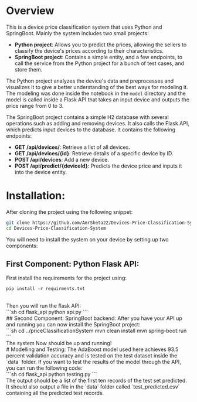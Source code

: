 # Overview
This is a device price classification system that uses Python and SpringBoot. Mainly the system includes two small projects:
- **Python project**: Allows you to predict the prices, allowing the sellers to classify the device's prices according to their characteristics.
- **SpringBoot project**: Contains a simple entity, and a few endpoints, to call the service from the Python project for a bunch of test cases, and store them.

The Python project analyzes the device's data and preprocesses and visualizes it to give a better understanding of the best ways for modeling it. The modeling was done inside the notebook in the `model` directory and the model is called inside a Flask API that takes an input device and outputs the price range from 0 to 3.

The SpringBoot project contains a simple H2 database with several operations such as adding and removing devices. It also calls the Flask API, which predicts input devices to the database. It contains the following endpoints:
- **GET /api/devices/**: Retrieve a list of all devices.
- **GET /api/devices/{id}**: Retrieve details of a specific device by ID.
- **POST /api/devices**: Add a new device.
- **POST /api/predict/{deviceId}**: Predicts the device price and inputs it into the device entity.

# Installation:
After cloning the project using the following snippet:

```sh
git clone https://github.com/AmrSheta22/Devices-Price-Classification-System.git
cd Devices-Price-Classification-System
```
You will need to install the system on your device by setting up two components:
<br/>
## First Component: Python Flask API:
First install the requirements for the project using: 
<br/>
```
pip install -r requirments.txt
```
<br/>
Then you will run the flask API: <br/>
```sh
cd flask_api
python api.py
```
<br/>
## Second Component: SpringBoot backend:
After you have your API up and running you can now install the SpringBoot project:
<br/>
```sh
cd ../priceClassificationSystem
mvn clean install
mvn spring-boot:run
```
<br/>
The system Now should be up and running!
<br/>
# Modelling and Testing:
The AdaBoost model used here achieves 93.5 percent validation accuracy and is tested on the test dataset inside the `data` folder. If you want to test the results of the model through the API, you can run the following code:
<br/>
```sh
cd flask_api
python testing.py
```
<br/>
The output should be a list of the first ten records of the test set predicted. It should also output a file in the `data` folder called `test_predicted.csv` containing all the predicted test records.




